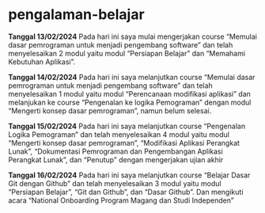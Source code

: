 # pengalaman-belajar

**Tanggal 13/02/2024**
Pada hari ini saya mulai mengerjakan course “Memulai dasar pemrograman untuk menjadi pengembang software” dan telah menyelesaikan 2 modul yaitu modul “Persiapan Belajar” dan “Memahami Kebutuhan Aplikasi”.

**Tanggal 14/02/2024**
Pada hari ini saya melanjutkan course “Memulai dasar pemrograman untuk menjadi pengembang software” dan telah menyelesaikan 1 modul yaitu modul “Perencanaan modifikasi aplikasi” dan melanjukan ke course “Pengenalan ke logika Pemograman” dengan modul “Mengerti konsep dasar pemrograman”, namun belum selesai.

**Tanggal 15/02/2024**
Pada hari ini saya melanjutkan course “Pengenalan Logika Pemograman” dan telah menyelesaikan 4 modul yaitu modul “Mengerti konsep dasar pemrograman”, “Modifikasi Aplikasi Perangkat Lunak”, “Dokumentasi Pemrograman dan Pengembangan Aplikasi Perangkat Lunak”, dan “Penutup” dengan mengerjakan ujian akhir 

**Tanggal 16/02/2024**
Pada hari ini saya melanjutkan course “Belajar Dasar Git dengan Github” dan telah menyelesaikan 3 modul yaitu modul “Persiapan Belajar”, “Git dan Github”, dan “Dasar Github”. Dan mengikuti acara “National Onboarding  Program Magang dan Studi Independen”



